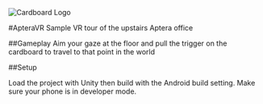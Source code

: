 ![Cardboard Logo](http://i.imgur.com/OHxi4KA.png)

#ApteraVR
Sample VR tour of the upstairs Aptera office

##Gameplay
Aim your gaze at the floor and pull the trigger on the cardboard to travel to that point in the world

##Setup

Load the project with Unity then build with the Android build setting. Make sure your phone is in developer mode.